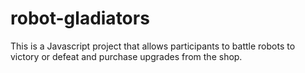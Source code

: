 # robot-gladiators
This is a Javascript project that allows participants to battle robots to victory or defeat and purchase upgrades from the shop.
